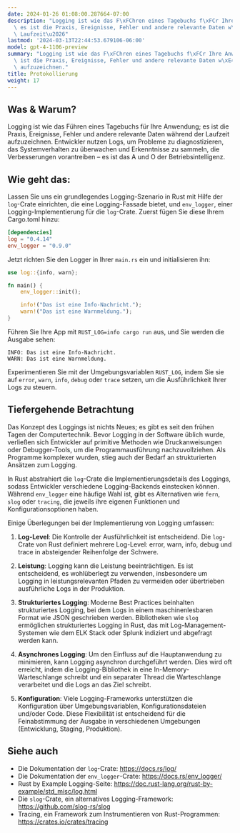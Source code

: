 ```yaml
---
date: 2024-01-26 01:08:00.287664-07:00
description: "Logging ist wie das F\xFChren eines Tagebuchs f\xFCr Ihre Anwendung;\
  \ es ist die Praxis, Ereignisse, Fehler und andere relevante Daten w\xE4hrend der\
  \ Laufzeit\u2026"
lastmod: '2024-03-13T22:44:53.679106-06:00'
model: gpt-4-1106-preview
summary: "Logging ist wie das F\xFChren eines Tagebuchs f\xFCr Ihre Anwendung; es\
  \ ist die Praxis, Ereignisse, Fehler und andere relevante Daten w\xE4hrend der Laufzeit\
  \ aufzuzeichnen."
title: Protokollierung
weight: 17
---
```


## Was & Warum?

Logging ist wie das Führen eines Tagebuchs für Ihre Anwendung; es ist die Praxis, Ereignisse, Fehler und andere relevante Daten während der Laufzeit aufzuzeichnen. Entwickler nutzen Logs, um Probleme zu diagnostizieren, das Systemverhalten zu überwachen und Erkenntnisse zu sammeln, die Verbesserungen vorantreiben – es ist das A und O der Betriebsintelligenz.

## Wie geht das:

Lassen Sie uns ein grundlegendes Logging-Szenario in Rust mit Hilfe der `log`-Crate einrichten, die eine Logging-Fassade bietet, und `env_logger`, einer Logging-Implementierung für die `log`-Crate. Zuerst fügen Sie diese Ihrem Cargo.toml hinzu:

```toml
[dependencies]
log = "0.4.14"
env_logger = "0.9.0"
```

Jetzt richten Sie den Logger in Ihrer `main.rs` ein und initialisieren ihn:

```rust
use log::{info, warn};

fn main() {
    env_logger::init();

    info!("Das ist eine Info-Nachricht.");
    warn!("Das ist eine Warnmeldung.");
}
```

Führen Sie Ihre App mit `RUST_LOG=info cargo run` aus, und Sie werden die Ausgabe sehen:

```
INFO: Das ist eine Info-Nachricht.
WARN: Das ist eine Warnmeldung.
```

Experimentieren Sie mit der Umgebungsvariablen `RUST_LOG`, indem Sie sie auf `error`, `warn`, `info`, `debug` oder `trace` setzen, um die Ausführlichkeit Ihrer Logs zu steuern.

## Tiefergehende Betrachtung

Das Konzept des Loggings ist nichts Neues; es gibt es seit den frühen Tagen der Computertechnik. Bevor Logging in der Software üblich wurde, verließen sich Entwickler auf primitive Methoden wie Druckanweisungen oder Debugger-Tools, um die Programmausführung nachzuvollziehen. Als Programme komplexer wurden, stieg auch der Bedarf an strukturierten Ansätzen zum Logging.

In Rust abstrahiert die `log`-Crate die Implementierungsdetails des Loggings, sodass Entwickler verschiedene Logging-Backends einstecken können. Während `env_logger` eine häufige Wahl ist, gibt es Alternativen wie `fern`, `slog` oder `tracing`, die jeweils ihre eigenen Funktionen und Konfigurationsoptionen haben.

Einige Überlegungen bei der Implementierung von Logging umfassen:

1. **Log-Level**: Die Kontrolle der Ausführlichkeit ist entscheidend. Die `log`-Crate von Rust definiert mehrere Log-Level: error, warn, info, debug und trace in absteigender Reihenfolge der Schwere.

2. **Leistung**: Logging kann die Leistung beeinträchtigen. Es ist entscheidend, es wohlüberlegt zu verwenden, insbesondere um Logging in leistungsrelevanten Pfaden zu vermeiden oder übertrieben ausführliche Logs in der Produktion.

3. **Strukturiertes Logging**: Moderne Best Practices beinhalten strukturiertes Logging, bei dem Logs in einem maschinenlesbaren Format wie JSON geschrieben werden. Bibliotheken wie `slog` ermöglichen strukturiertes Logging in Rust, das mit Log-Management-Systemen wie dem ELK Stack oder Splunk indiziert und abgefragt werden kann.

4. **Asynchrones Logging**: Um den Einfluss auf die Hauptanwendung zu minimieren, kann Logging asynchron durchgeführt werden. Dies wird oft erreicht, indem die Logging-Bibliothek in eine In-Memory-Warteschlange schreibt und ein separater Thread die Warteschlange verarbeitet und die Logs an das Ziel schreibt.

5. **Konfiguration**: Viele Logging-Frameworks unterstützen die Konfiguration über Umgebungsvariablen, Konfigurationsdateien und/oder Code. Diese Flexibilität ist entscheidend für die Feinabstimmung der Ausgabe in verschiedenen Umgebungen (Entwicklung, Staging, Produktion).

## Siehe auch

- Die Dokumentation der `log`-Crate: https://docs.rs/log/
- Die Dokumentation der `env_logger`-Crate: https://docs.rs/env_logger/
- Rust by Example Logging-Seite: https://doc.rust-lang.org/rust-by-example/std_misc/log.html
- Die `slog`-Crate, ein alternatives Logging-Framework: https://github.com/slog-rs/slog
- Tracing, ein Framework zum Instrumentieren von Rust-Programmen: https://crates.io/crates/tracing
